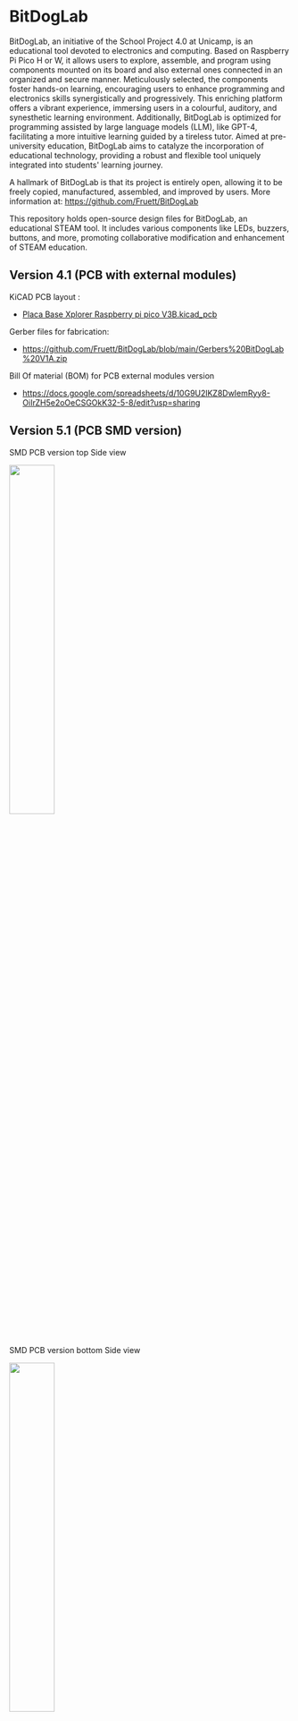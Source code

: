 # BitDogLab

BitDogLab, an initiative of the School Project 4.0 at Unicamp, is an educational tool devoted to electronics and computing. Based on Raspberry Pi Pico H or W, it allows users to explore, assemble, and program using components mounted on its board and also external ones connected in an organized and secure manner. Meticulously selected, the components foster hands-on learning, encouraging users to enhance programming and electronics skills synergistically and progressively. This enriching platform offers a vibrant experience, immersing users in a colourful, auditory, and synesthetic learning environment. Additionally, BitDogLab is optimized for programming assisted by large language models (LLM), like GPT-4, facilitating a more intuitive learning guided by a tireless tutor. Aimed at pre-university education, BitDogLab aims to catalyze the incorporation of educational technology, providing a robust and flexible tool uniquely integrated into students' learning journey.

A hallmark of BitDogLab is that its project is entirely open, allowing it to be freely copied, manufactured, assembled, and improved by users. More information at: https://github.com/Fruett/BitDogLab

This repository holds open-source design files for BitDogLab, an educational STEAM tool. It includes various components like LEDs, buzzers, buttons, and more, promoting collaborative modification and enhancement of STEAM education.

## Version 4.1 (PCB with external modules)

KiCAD PCB layout : 
* [Placa Base Xplorer Raspberry pi pico V3B.kicad_pcb](https://github.com/Fruett/BitDogLab/blob/e16fa2076a3983e20e410dcd19b61d3bfaee11ff/Placa%20Base%20Xplorer%20Raspberry%20pi%20pico%20V3B.kicad_pcb)

Gerber files for fabrication:
* [https://github.com/Fruett/BitDogLab/blob/main/Gerbers%20BitDogLab%20V1A.zip
](https://github.com/Fruett/BitDogLab/blob/e16fa2076a3983e20e410dcd19b61d3bfaee11ff/Gerbers%20BitDogLab%20V1A.zip)

Bill Of material (BOM) for PCB external modules version
* https://docs.google.com/spreadsheets/d/10G9U2lKZ8DwIemRyy8-OiIrZH5e2oOeCSGOkK32-5-8/edit?usp=sharing

## Version 5.1 (PCB SMD version)

SMD PCB version top Side view

<img src="https://github.com/Fruett/BitDogLab/blob/main/kicad/bitdoglabsmd/bitdoglab_smd_3d_top_5v1.jpg" width=40% height=40%>

SMD PCB version bottom Side view

<img src="https://github.com/Fruett/BitDogLab/blob/main/kicad/bitdoglabsmd/bitdoglab_smd_3d_bot_5v1.jpg" width=40% height=40%>

KiCAD PCB layout: 
* [SMD PCB with Raspberry Pi Pico W](https://github.com/Fruett/BitDogLab/blob/main/kicad/bitdoglabsmd/bitdoglab_smd.kicad_pcb)

Gerber files for fabrication (2024-02-24): 
* [v5.1 fabrication files](https://github.com/Fruett/BitDogLab/blob/main/kicad/bitdoglabsmd/bitdoglab_smd-fabrication-files.zip)

Bill Of material -BOM (2024-02-24): 
* [BOM v5.1 spreadsheet](https://docs.google.com/spreadsheets/d/10G9U2lKZ8DwIemRyy8-OiIrZH5e2oOeCSGOkK32-5-8/edit#gid=1766402277)
* [BOM v5.1 CSV](https://github.com/Fruett/BitDogLab/blob/main/kicad/bitdoglabsmd/bitdoglab_smd_BOM_5v1.csv)

## Hardware Data Base or Banco de Informação de Hardware
English: https://docs.google.com/document/d/1bf_AKWDJkhcB7H8UVbGR0fSsl2v-2yXr_iV1fd5NWmE/edit?usp=sharing

Português: https://docs.google.com/document/d/13-68OqiU7ISE8U2KPRUXT2ISeBl3WPhXjGDFH52eWlU/edit?usp=sharing

#### Sponsor: IEEE-EDS: https://eds.ieee.org/chapters/programs-and-stem-outreach-resources
#### Sponsor: CNPq - INCT - Namitec: https://web.facebook.com/INCTNAMITEC/?_rdc=1&_rdr
#### Supporter: [Hardware Innovation Technologies (Paulinia/SP/Brazil)](http://www.hwit.com.br/)
